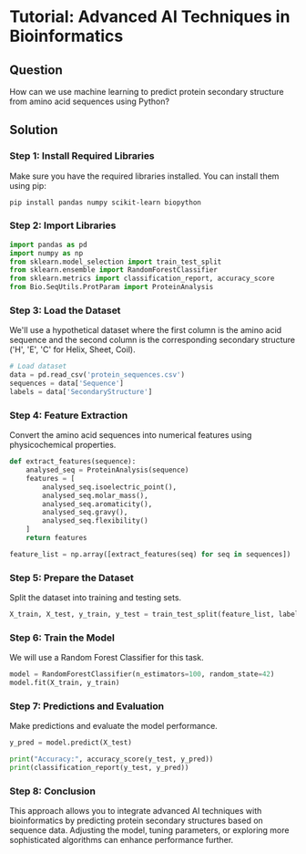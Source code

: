 # Tutorial: Advanced AI Techniques in Bioinformatics

## Question
How can we use machine learning to predict protein secondary structure from amino acid sequences using Python?

## Solution

### Step 1: Install Required Libraries

Make sure you have the required libraries installed. You can install them using pip:

```bash
pip install pandas numpy scikit-learn biopython
```

### Step 2: Import Libraries

```python
import pandas as pd
import numpy as np
from sklearn.model_selection import train_test_split
from sklearn.ensemble import RandomForestClassifier
from sklearn.metrics import classification_report, accuracy_score
from Bio.SeqUtils.ProtParam import ProteinAnalysis
```

### Step 3: Load the Dataset

We'll use a hypothetical dataset where the first column is the amino acid sequence and the second column is the corresponding secondary structure ('H', 'E', 'C' for Helix, Sheet, Coil).

```python
# Load dataset
data = pd.read_csv('protein_sequences.csv')
sequences = data['Sequence']
labels = data['SecondaryStructure']
```

### Step 4: Feature Extraction

Convert the amino acid sequences into numerical features using physicochemical properties.

```python
def extract_features(sequence):
    analysed_seq = ProteinAnalysis(sequence)
    features = [
        analysed_seq.isoelectric_point(),
        analysed_seq.molar_mass(),
        analysed_seq.aromaticity(),
        analysed_seq.gravy(),
        analysed_seq.flexibility()
    ]
    return features

feature_list = np.array([extract_features(seq) for seq in sequences])
```

### Step 5: Prepare the Dataset

Split the dataset into training and testing sets.

```python
X_train, X_test, y_train, y_test = train_test_split(feature_list, labels, test_size=0.3, random_state=42)
```

### Step 6: Train the Model

We will use a Random Forest Classifier for this task.

```python
model = RandomForestClassifier(n_estimators=100, random_state=42)
model.fit(X_train, y_train)
```

### Step 7: Predictions and Evaluation

Make predictions and evaluate the model performance.

```python
y_pred = model.predict(X_test)

print("Accuracy:", accuracy_score(y_test, y_pred))
print(classification_report(y_test, y_pred))
```

### Step 8: Conclusion

This approach allows you to integrate advanced AI techniques with bioinformatics by predicting protein secondary structures based on sequence data. Adjusting the model, tuning parameters, or exploring more sophisticated algorithms can enhance performance further.